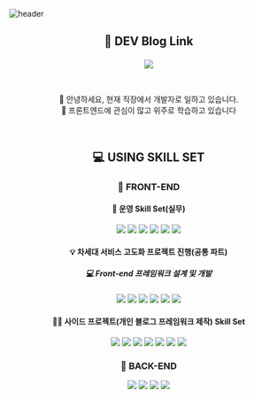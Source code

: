 ![header](https://capsule-render.vercel.app/api?type=wave&color=gradient&customColorList=0,2,2,5,30&height=350&section=header&text=Welcome%20To%20Hippo%20DEV&fontSize=50)

## <p align="center">🚕 DEV Blog Link</p>

<p align="center"><a href="https://jjou33.github.io/" target="_blank"><img src="https://img.shields.io/badge/DEV Blog-색코드?style=flat-square&logo=이미지 이름&logoColor=white"/></a>
</p>
<br>
<p align="center">🙋 안녕하세요, 현재 직장에서 개발자로 일하고 있습니다.<br> 📝 프론트엔드에 관심이 많고 위주로 학습하고 있습니다  </p>
<br>

## <p align="center">💻 USING SKILL SET</p>

### <p align="center">📗 FRONT-END</p>

#### <p align="center">📝 운영 Skill Set(실무)</p>
<p align="center">
<img src="https://img.shields.io/badge/Javscript-F7DF1E??style=for-the-badge&logo=JavaScript&logoColor=white"/>
<img src="https://img.shields.io/badge/HTML-E34F26??style=for-the-badge&logo=HTML5&logoColor=white"/>
<img src="https://img.shields.io/badge/CSS-1572B6??style=for-the-badge&logo=CSS3&logoColor=white"/>
<img src="https://img.shields.io/badge/Vue2-4FC08D??style=for-the-badge&logo=Vue.js&logoColor=white"/>
<img src="https://img.shields.io/badge/Webpack-8DD6F9??style=for-the-badge&logo=Webpack&logoColor=white"/>
<img src="https://img.shields.io/badge/Babel-F9DC3E??style=for-the-badge&logo=Babel&logoColor=white"/>
</p>

#### <p align="center">💡 차세대 서비스 고도화 프로젝트 진행(공통 파트)</p>
##### <p align="center">💻 Front-end 프레임워크 설계 및 개발</p>
<p align="center">
<img src="https://img.shields.io/badge/Vue3(Composition API)-4FC08D??style=for-the-badge&logo=Vue.js&logoColor=white"/>
<img src="https://img.shields.io/badge/TypeScript-3178C6??style=for-the-badge&logo=TypeScript&logoColor=white"/>
<img src="https://img.shields.io/badge/Vite-646CFF??style=for-the-badge&logo=Vite&logoColor=white"/>
<img src="https://img.shields.io/badge/TSLint-4B32C3??style=for-the-badge&logo=ESLint&logoColor=white"/>
<img src="https://img.shields.io/badge/Prettier-ED1C24??style=for-the-badge&logo=Prettier&logoColor=white"/>
<img src="https://img.shields.io/badge/pnpm-F69220??style=for-the-badge&logo=pnpm&logoColor=white"/>

#### <p align="center"> 👨‍💻 사이드 프로젝트(개인 블로그 프레임워크 제작) Skill Set</p>
<p align="center">
<img src="https://img.shields.io/badge/React-61DAFB??style=for-the-badge&logo=React&logoColor=white"/>
<img src="https://img.shields.io/badge/TypeScript-3178C6??style=for-the-badge&logo=TypeScript&logoColor=white"/>
<img src="https://img.shields.io/badge/Gatsby-663399??style=for-the-badge&logo=Gatsby&logoColor=white"/>
<img src="https://img.shields.io/badge/Emotion-F43059??style=for-the-badge&logo=CSS Wizardry&logoColor=white"/>

<img src="https://img.shields.io/badge/TSLint-4B32C3??style=for-the-badge&logo=ESLint&logoColor=white"/>
<img src="https://img.shields.io/badge/Prettier-ED1C24??style=for-the-badge&logo=Prettier&logoColor=white"/>
<img src="https://img.shields.io/badge/Yarn Berry-2C8EBB??style=for-the-badge&logo=Yarn&logoColor=white"/>
</p>

### <p align="center">📒 BACK-END</p>

<p align="center">
<img src="https://img.shields.io/badge/Java-1C9AD6??style=for-the-badge&logo=Java&logoColor=red"/>
<img src="https://img.shields.io/badge/Struts Frame Work-18A497??style=for-the-badge&logo=Framework7&logoColor=white"/>
<img src="https://img.shields.io/badge/Oracle-F80000??style=for-the-badge&logo=Oracle&logoColor=white"/>
<img src="https://img.shields.io/badge/실무-8669AE??style=for-the-badge"/> 
<br>

<br>

</p>
<br><br>
